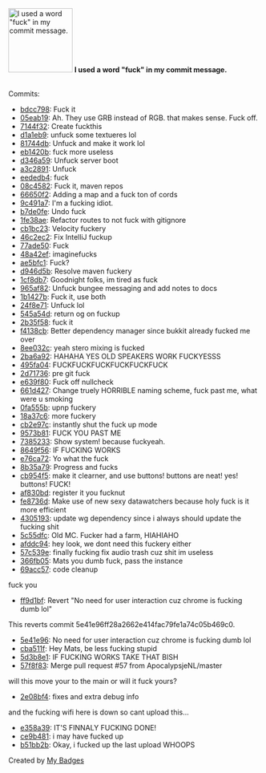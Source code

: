 <img src="https://my-badges.github.io/my-badges/bad-words.png" alt="I used a word &quot;fuck&quot; in my commit message." title="I used a word &quot;fuck&quot; in my commit message." width="128">
<strong>I used a word &quot;fuck&quot; in my commit message.</strong>
<br><br>

Commits:

- <a href="https://github.com/Mindgamesnl/akai-util/commit/bdcc798ae1217bb5798b689c76ecb98befe66841">bdcc798</a>: Fuck it
- <a href="https://github.com/Mindgamesnl/nzxt-linux-driver/commit/05eab19cb3dfa0fdacffc3552515738fa0af7acc">05eab19</a>: Ah. They use GRB instead of RGB. that makes sense. Fuck off.
- <a href="https://github.com/Mindgamesnl/toetmats.nl/commit/7144f320f4c111dbcce13428e75ea8c10c6ecb6d">7144f32</a>: Create fuckthis
- <a href="https://github.com/Mindgamesnl/GoPack/commit/d1a1eb94d23a59424b6cbc412e40ec8087cb11b5">d1a1eb9</a>: unfuck some textueres lol
- <a href="https://github.com/Mindgamesnl/GoPack/commit/81744dbd4aa6b05df30b913262b3dd0185a341fc">81744db</a>: Unfuck and make it work lol
- <a href="https://github.com/Mindgamesnl/socketio/commit/eb1420bb2fbcefa561cdecc5364d1e7a973f6585">eb1420b</a>: fuck more useless
- <a href="https://github.com/Mindgamesnl/socketio/commit/d346a59339a341426c14056fcd1fb7474fdda675">d346a59</a>: Unfuck server boot
- <a href="https://github.com/Mindgamesnl/GoFlare/commit/a3c2891bd65f83c2f5db59b880c0fd5d9dc87d48">a3c2891</a>: Unfuck
- <a href="https://github.com/Mindgamesnl/TinderAnalyzer/commit/eededb47a0a98234f1fff09fdb5cbb2d3e74b9c6">eededb4</a>: fuck
- <a href="https://github.com/Mindgamesnl/Pterodactyl4J/commit/08c4582961033b582defb22d337fad3b2c09b8c8">08c4582</a>: Fuck it, maven repos
- <a href="https://github.com/Mindgamesnl/city-hunt-game/commit/66650f2b31a432a7512f155a5fef8bc5fe0dad6c">66650f2</a>: Adding a map and a fuck ton of cords
- <a href="https://github.com/Mindgamesnl/FireIO/commit/9c491a79a8bfcbc6a0fe2009da873daffacc6136">9c491a7</a>: I'm a fucking idiot.
- <a href="https://github.com/Mindgamesnl/OpenAudioMc/commit/b7de0fefbc447340c0efb8821b071437a752ef3e">b7de0fe</a>: Undo fuck
- <a href="https://github.com/Mindgamesnl/OpenAudioMc/commit/1fe38ae9671044ddd0c4f0c854b4f993d9f9cfd4">1fe38ae</a>: Refactor routes to not fuck with gitignore
- <a href="https://github.com/Mindgamesnl/OpenAudioMc/commit/cb1bc2381b89bc7d0057b3e9202b9b2280777cd2">cb1bc23</a>: Velocity fuckery
- <a href="https://github.com/Mindgamesnl/OpenAudioMc/commit/46c2ec210475280d652f47fc23bed8810da18b45">46c2ec2</a>: Fix IntelliJ fuckup
- <a href="https://github.com/Mindgamesnl/OpenAudioMc/commit/77ade5041e983f76b32aa3c056c990c9a6146fed">77ade50</a>: Fuck
- <a href="https://github.com/Mindgamesnl/OpenAudioMc/commit/48a42ef088cd5162e4f91886c14401b0ca83ead4">48a42ef</a>: imaginefucks
- <a href="https://github.com/Mindgamesnl/OpenAudioMc/commit/ae5bfc1109a5092292367d9b57879c38f5a4b17d">ae5bfc1</a>: Fuck?
- <a href="https://github.com/Mindgamesnl/OpenAudioMc/commit/d946d5bcdc0f476de7631229bfd5e0883ef162ca">d946d5b</a>: Resolve maven fuckery
- <a href="https://github.com/Mindgamesnl/OpenAudioMc/commit/1cf8db76038acc3421781b348dffc184b09938e2">1cf8db7</a>: Goodnight folks, im tired as fuck
- <a href="https://github.com/Mindgamesnl/OpenAudioMc/commit/965af8290e08d6aaf71c456d0cc781507c0fef3e">965af82</a>: Unfuck bungee messaging and add notes to docs
- <a href="https://github.com/Mindgamesnl/OpenAudioMc/commit/1b1427bb1a43137ea9991fffdcd957ddce0d21d9">1b1427b</a>: Fuck it, use both
- <a href="https://github.com/Mindgamesnl/OpenAudioMc/commit/24f8e71e8d57cd74d754a009a5141c640745612a">24f8e71</a>: Unfuck lol
- <a href="https://github.com/Mindgamesnl/OpenAudioMc/commit/545a54d4ddbcc751ceaa048e3555a533a05872f8">545a54d</a>: return og on fuckup
- <a href="https://github.com/Mindgamesnl/OpenAudioMc/commit/2b35f58d988ce6980f1270a0528f6639c0ac46b2">2b35f58</a>: fuck it
- <a href="https://github.com/Mindgamesnl/OpenAudioMc/commit/f4138cb50ba7bd8d80019dcaebda835b65941910">f4138cb</a>: Better dependency manager since bukkit already fucked me over
- <a href="https://github.com/Mindgamesnl/OpenAudioMc/commit/8ee032c53077c68596bfa083ea3151d16b0bfe15">8ee032c</a>: yeah stero mixing is fucked
- <a href="https://github.com/Mindgamesnl/OpenAudioMc/commit/2ba6a9223a81cc0eb59bfc42e1ab7cd8bf8fff6f">2ba6a92</a>: HAHAHA YES OLD SPEAKERS WORK FUCKYESSS
- <a href="https://github.com/Mindgamesnl/OpenAudioMc/commit/495fa04b2303d9fa39d599d9653b4683161b4e04">495fa04</a>: FUCKFUCKFUCKFUCKFUCKFUCK
- <a href="https://github.com/Mindgamesnl/OpenAudioMc/commit/2d717362b4752e68f0fd193ce01c27ce82f6f5b2">2d71736</a>: pre git fuck
- <a href="https://github.com/Mindgamesnl/OpenAudioMc/commit/e639f8080b761a5615d85299ff48561b88fbd836">e639f80</a>: Fuck off nullcheck
- <a href="https://github.com/Mindgamesnl/OpenAudioMc/commit/661d427a267cb1fc78f8adbdc9602c2c788429e7">661d427</a>: Change truely HORRIBLE naming scheme, fuck past me, what were u smoking
- <a href="https://github.com/Mindgamesnl/OpenAudioMc/commit/0fa555b99a4b838c2962a30861e52873a8838eda">0fa555b</a>: upnp fuckery
- <a href="https://github.com/Mindgamesnl/OpenAudioMc/commit/18a37c6feb4828844e67cab946f797644edbf3b7">18a37c6</a>: more fuckery
- <a href="https://github.com/Mindgamesnl/OpenAudioMc/commit/cb2e97c37a6d3a7367947ba050c310a346632b8e">cb2e97c</a>: instantly shut the fuck up mode
- <a href="https://github.com/Mindgamesnl/OpenAudioMc/commit/9573b81324e0884cf3cd2d46380df9f8a1cf14a1">9573b81</a>: FUCK YOU PAST ME
- <a href="https://github.com/Mindgamesnl/OpenAudioMc/commit/738523311574a313198844001109dab669f03a1e">7385233</a>: Show system! because fuckyeah.
- <a href="https://github.com/Mindgamesnl/OpenAudioMc/commit/8649f567fc6dcbeca6821675442d456d0a9939a3">8649f56</a>: IF FUCKING WORKS
- <a href="https://github.com/Mindgamesnl/OpenAudioMc/commit/e76ca7258a09235417b42dfb6e1201b73bc59de5">e76ca72</a>: Yo what the fuck
- <a href="https://github.com/Mindgamesnl/OpenAudioMc/commit/8b35a793757ff7297544ec2cc80b7a721d423d71">8b35a79</a>: Progress and fucks
- <a href="https://github.com/Mindgamesnl/OpenAudioMc/commit/cb954f59553ade254f0df05ed735acb8a6df47a3">cb954f5</a>: make it clearner, and use buttons! buttons are neat! yes! buttons! FUCK!
- <a href="https://github.com/Mindgamesnl/OpenAudioMc/commit/af830bd8c9420b246077fda6fcc85e32f7283735">af830bd</a>: register it you fucknut
- <a href="https://github.com/Mindgamesnl/OpenAudioMc/commit/fe8736d31acf83e2b88d13f258c94655de5ce301">fe8736d</a>: Make use of new sexy datawatchers because holy fuck is it more efficient
- <a href="https://github.com/Mindgamesnl/OpenAudioMc/commit/4305193c91e868be004ff80c654c7447ea688156">4305193</a>: update wg dependency since i always should update the fucking shit
- <a href="https://github.com/Mindgamesnl/OpenAudioMc/commit/5c55dfc5bdb1137a76af2042ca135a25bfc38b4b">5c55dfc</a>: Old MC. Fucker had a farm, HIAHIAHO
- <a href="https://github.com/Mindgamesnl/OpenAudioMc/commit/afddc949d5d2aaa5a7afa82610b9f512cc357f78">afddc94</a>: hey look, we dont need this fuckery either
- <a href="https://github.com/Mindgamesnl/OpenAudioMc/commit/57c539eb7023e7d282640659cae1f5a53977b91d">57c539e</a>: finally fucking fix audio trash cuz shit im useless
- <a href="https://github.com/Mindgamesnl/OpenAudioMc/commit/366fb05fe96f6bb3e07edcf6c5dd0351cae1502a">366fb05</a>: Mats you dumb fuck, pass the instance
- <a href="https://github.com/Mindgamesnl/OpenAudioMc/commit/69acc57df38d164e007b3bc95a1bdbb940b9c144">69acc57</a>: code cleanup

fuck you
- <a href="https://github.com/Mindgamesnl/OpenAudioMc/commit/ff9d1bf756cc8e788067d3675cfddd2d2c0b69db">ff9d1bf</a>: Revert "No need for user interaction cuz chrome is fucking dumb lol"

This reverts commit 5e41e96ff28a2662e414fac79fe1a74c05b469c0.
- <a href="https://github.com/Mindgamesnl/OpenAudioMc/commit/5e41e96ff28a2662e414fac79fe1a74c05b469c0">5e41e96</a>: No need for user interaction cuz chrome is fucking dumb lol
- <a href="https://github.com/Mindgamesnl/OpenAudioMc/commit/cba511f09a33032c8fee337fff190076f6c4df52">cba511f</a>: Hey Mats, be less fucking stupid
- <a href="https://github.com/Mindgamesnl/OpenAudioMc/commit/5d3b8e1cb5a26e486f7b8bb4c2bbc97d5982c82d">5d3b8e1</a>: IF FUCKING WORKS TAKE THAT BISH
- <a href="https://github.com/Mindgamesnl/OpenAudioMc/commit/57f8f83e1726cdd3d569e3a10a6f988c2b51cee3">57f8f83</a>: Merge pull request #57 from ApocalypsjeNL/master

will this move your to the main or will it fuck yours?
- <a href="https://github.com/Mindgamesnl/OpenAudioMc/commit/2e08bf4e84cf4cb3ccd440950e6fa098ea9f70df">2e08bf4</a>: fixes and extra debug info

and the fucking wifi here is down so cant upload this...
- <a href="https://github.com/Mindgamesnl/OpenAudioMc/commit/e358a39335b9312733d340696a691c1454c060ea">e358a39</a>: IT'S FINNALY FUCKING DONE!
- <a href="https://github.com/Mindgamesnl/OpenAudioMc/commit/ce9b4816d626cded7f5f8b9797e46ad5b226f399">ce9b481</a>: i may have fucked up
- <a href="https://github.com/Mindgamesnl/OpenAudioMc/commit/b51bb2bdfa155455f02870129fb6a8201a27885a">b51bb2b</a>: Okay, i fucked up the last upload WHOOPS


Created by <a href="https://github.com/my-badges/my-badges">My Badges</a>